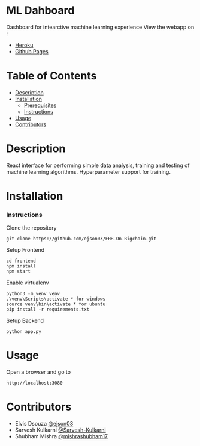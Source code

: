 # ML Dahboard
Dashboard for intearctive machine learning experience
View the webapp on :
* [Heroku](https://ess-ml-dashboard.herokuapp.com/)
* [Github Pages](http://ejson03.github.io/DWM-Mini-Project)

# Table of Contents

* [Description](https://github.com/ejson03/DWM-Mini-Project#description)
* [Installation](https://github.com/ejson03/DWM-Mini-Project#installation)
  * [Prerequisites](https://github.com/ejson03/DWM-Mini-Project#prerequisites)
  * [Instructions](https://github.com/ejson03/DWM-Mini-Project#instructions)
* [Usage](https://github.com/ejson03/DWM-Mini-Project#usage)
* [Contributors](https://github.com/ejson03/DWM-Mini-Project#contributors)

# Description

React interface for performing simple data analysis, training and testing of machine learning algorithms.
Hyperparameter support for training.


# Installation

### Instructions

Clone the repository
```
git clone https://github.com/ejson03/EHR-On-Bigchain.git
```

Setup Frontend
```
cd frontend
npm install
npm start
```

Enable virtualenv
```
python3 -m venv venv
.\venv\Scripts\activate * for windows
source venv\bin\activate * for ubuntu
pip install -r requirements.txt
```

Setup Backend
```
python app.py
```
# Usage

Open a browser and go to 
```
http://localhost:3080
```
# Contributors

* Elvis Dsouza [@ejson03](https://github.com/ejson03)
* Sarvesh Kulkarni [@Sarvesh-Kulkarni](https://github.com/Sarvesh-Kulkarni)
* Shubham Mishra [@mishrashubham17](https://github.com/mishrashubham17)







